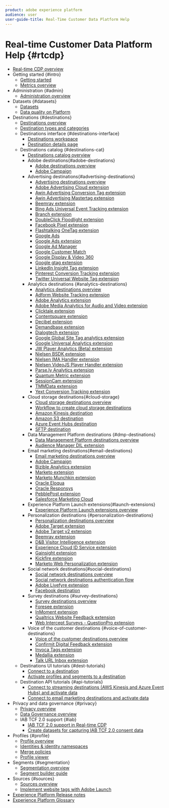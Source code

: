 ```yaml
---
product: adobe experience platform
audience: user
user-guide-title: Real-Time Customer Data Platform Help
---
```


# Real-time Customer Data Platform Help {#rtcdp}

* [Real-time CDP overview](overview.md)
* Getting started {#intro}
  * [Getting started](get-started.md)
  * [Metrics overview](home-page-dashboards.md)
* Administration {#admin}
  * [Administration overview](administration/admin-overview.md)
* Datasets {#datasets}
  * [Datasets](datasets/dataset.md)
  * [Data quality on Platform](datasets/data-quality.md)
* Destinations {#destinations}
  * [Destinations overview](destinations/destinations-overview.md)
  * [Destination types and categories](/help/rtcdp/destinations/destination-types.md)
  * Destinations interface  {#destinations-interface}
    * [Destinations workspace](destinations/destinations-workspace.md)
    * [Destination details page](destinations/destination-details-page.md)
  * Destinations catalog {#destinations-cat}
    * [Destinations catalog overview](destinations/destinations-catalog.md)
    * Adobe destinations{#adobe-destinations}
      * [Adobe destinations overview](destinations/adobe-destinations.md)
      * [Adobe Campaign](destinations/adobe-campaign-destination.md)
    * Advertising destinations{#advertising-destinations}
      * [Advertising destinations overview](destinations/advertising-destinations.md)
      * [Adobe Advertising Cloud extension](/help/rtcdp/destinations/adobe-advertising-cloud-extension.md)
      * [Awin Advertising Conversion Tag extension](/help/rtcdp/destinations/awin-conversiontag-extension.md)
      * [Awin Advertising Mastertag extension](/help/rtcdp/destinations/awin-mastertag-extension.md)
      * [Beemray extension](/help/rtcdp/destinations/beemray-extension.md)
      * [Bing Ads Universal Event Tracking extension](/help/rtcdp/destinations/bing-ads-extension.md)
      * [Branch extension](/help/rtcdp/destinations/branch-extension.md)
      * [DoubleClick Floodlight extension](/help/rtcdp/destinations/doubleclick-floodlight-extension.md)
      * [Facebook Pixel extension](/help/rtcdp/destinations/facebook-pixel-extension.md)
      * [Flashtalking OneTag extension](/help/rtcdp/destinations/flashtalking-extension.md)
      * [Google Ads](/help/rtcdp/destinations/google-ads-destination.md)
      * [Google Ads extension](/help/rtcdp/destinations/google-ads-extension.md)
      * [Google Ad Manager](/help/rtcdp/destinations/google-ad-manager-destination.md)
      * [Google Customer Match](/help/rtcdp/destinations/google-customer-match-destination.md)
      * [Google Display & Video 360](/help/rtcdp/destinations/google-dv360-destination.md)
      * [Google gtag extension](/help/rtcdp/destinations/gtag-advertising-extension.md)
      * [LinkedIn Insight Tag extension](/help/rtcdp/destinations/linkedin-extension.md)
      * [Pinterest Conversion Tracking extension](destinations/pinterest-extension.md)
      * [Twitter Universal Website Tag extension](destinations/twitter-uwt-extension.md)
    * Analytics destinations {#analytics-destinations}
      * [Analytics destinations overview](destinations/analytics-destinations.md)
      * [Adform Website Tracking extension](/help/rtcdp/destinations/adform-extension.md)
      * [Adobe Analytics extension](/help/rtcdp/destinations/adobe-analytics-extension.md)
      * [Adobe Media Analytics for Audio and Video extension](/help/rtcdp/destinations/adobe-video-analytics-extension.md)
      * [Clicktale extension](/help/rtcdp/destinations/clicktale-extension.md)
      * [Contentsquare extension](/help/rtcdp/destinations/contentsquare-extension.md)
      * [Decibel extension](/help/rtcdp/destinations/decibel-extension.md)
      * [Demandbase extension](/help/rtcdp/destinations/demandbase-extension.md)
      * [Dialogtech extension](/help/rtcdp/destinations/dialogtech-extension.md)
      * [Google Global Site Tag analytics extension](/help/rtcdp/destinations/gtag-analytics-extension.md)
      * [Google Universal Analytics extension](/help/rtcdp/destinations/google-universal-analytics-extension.md)
      * [JW Player Analytics (Beta) extension](/help/rtcdp/destinations/jw-player-analytics-extension.md)
      * [Nielsen BSDK extension](destinations/nielsen-bsdk-extension.md)
      * [Nielsen IMA Handler extension](destinations/nielsen-ima-extension.md)
      * [Nielsen VideoJS Player Handler extension](destinations/nielsen-videojs-extension.md)
      * [Parse.ly Analytics extension](destinations/parsely-extension.md)
      * [Quantum Metric extension](destinations/quantum-metric-extension.md)
      * [SessionCam extension](destinations/sessioncam-extension.md)
      * [TMMData extension](destinations/tmmdata-extension.md)
      * [Yext Conversion Tracking extension](destinations/yext-extension.md)
    * Cloud storage destinations{#cloud-storage}
      * [Cloud storage destinations overview](destinations/cloud-storage-destinations.md)
      * [Workflow to create cloud storage destinations](/help/rtcdp/destinations/cloud-storage-destinations-workflow.md)
      * [Amazon Kinesis destination](/help/rtcdp/destinations/amazon-kinesis-destination.md)
      * [Amazon S3 destination](destinations/amazon-s3-destination.md)
      * [Azure Event Hubs destination](/help/rtcdp/destinations/azure-event-hubs-destination.md)
      * [SFTP destination](destinations/sftp-destination.md)
    * Data Management Platform destinations {#dmp-destinations}
      * [Data Management Platform destinations overview](destinations/dmp-destinations.md)
      * [Audience Manager DIL extension](/help/rtcdp/destinations/aam-dil-extension.md)
    * Email marketing destinations{#email-destinations}
      * [Email marketing destinations overview](destinations/email-marketing-destinations.md)
      * [Adobe Campaign](destinations/adobe-campaign-destination.md)
      * [Bizible Analytics extension](/help/rtcdp/destinations/bizible-extension.md)
      * [Marketo extension](destinations/marketo-extension.md)
      * [Marketo Munchkin extension](destinations/marketo-munchkin-extension.md)
      * [Oracle Eloqua](destinations/oracle-eloqua-destination.md)
      * [Oracle Responsys](destinations/oracle-responsys-destination.md)
      * [PebblePost extension](destinations/pebblepost-extension.md)
      * [Salesforce Marketing Cloud](destinations/salesforce-marketing-cloud-destination.md)
    * Experience Platform Launch extensions{#launch-extensions}
      * [Experience Platform Launch extensions overview](/help/rtcdp/destinations/experience-platform-launch-extensions.md)  
    * Personalization destinations {#personalization-destinations}
      * [Personalization destinations overview](/help/rtcdp/destinations/personalization-destinations.md)
      * [Adobe Target extension](/help/rtcdp/destinations/adobe-target-extension.md)
      * [Adobe Target v2 extension](/help/rtcdp/destinations/adobe-target-v2-extension.md)
      * [Beemray extension](/help/rtcdp/destinations/beemray-extension.md)
      * [D&B Visitor Intelligence extension](/help/rtcdp/destinations/dnb-extension.md)
      * [Experience Cloud ID Service extension](/help/rtcdp/destinations/adobe-ecid-extension.md)
      * [Gainsight extension](/help/rtcdp/destinations/gainsight-extension.md)
      * [Kickfire extension](/help/rtcdp/destinations/kickfire-extension.md)
      * [Marketo Web Personalization extension](destinations/marketo-web-personalization-extension.md)
    * Social network destinations{#social-destinations}
      * [Social network destinations overview](/help/rtcdp/destinations/social-network-destinations.md)
      * [Social network destinations authentication flow](/help/rtcdp/destinations/social-network-destinations-workflow.md)
      * [Adobe Livefyre extension](/help/rtcdp/destinations/adobe-livefyre-extension.md)
      * [Facebook destination](/help/rtcdp/destinations/facebook-destination.md)
    * Survey destinations {#survey-destinations}
      * [Survey destinations overview](/help/rtcdp/destinations/survey-destinations.md)
      * [Foresee extension](/help/rtcdp/destinations/foresee-extension.md)
      * [InMoment extension](/help/rtcdp/destinations/inmoment-extension.md)
      * [Qualtrics Website Feedback extension](destinations/qualtrics-extension.md)
      * [Web Intercept Surveys - QuestionPro extension](/help/rtcdp/destinations/web-intercept-surveys-extension.md)
    * Voice of the customer destinations {#voice-of-customer-destinations}
      * [Voice of the customer destinations overview](/help/rtcdp/destinations/voice-of-customer-destinations.md)
      * [Confirmit Digital Feedback extension](/help/rtcdp/destinations/confirmit-digital-feedback-extension.md)
      * [Invoca Tags extension](/help/rtcdp/destinations/invoca-extension.md)
      * [Medallia extension](destinations/medallia-extension.md)
      * [Talk URL Inbox extension](destinations/talkurl-extension.md)
  * Destinations UI tutorials {#dest-tutorials}
    * [Connect to a destination](/help/rtcdp/destinations/connect-destination.md)
    * [Activate profiles and segments to a destination](destinations/activate-destinations.md)
  * Destination API tutorials {#api-tutorials}
    *  [Connect to streaming destinations (AWS Kinesis and Azure Event Hubs) and activate data](/help/rtcdp/destinations/streaming-destinations-api-tutorial.md)
    *  [Connect to email marketing destinations and activate data](/help/tutorials/destinations/email-marketing-api.md)
* Privacy and data governance {#privacy}
  * [Privacy overview](privacy/privacy-overview.md)
  * [Data Governance overview](privacy/data-governance-overview.md)
  * IAB TCF 2.0 support {#iab}
      * [IAB TCF 2.0 support in Real-time CDP](./privacy/iab/overview.md)
      * [Create datasets for capturing IAB TCF 2.0 consent data](./privacy/iab/dataset-preparation.md)
* Profiles {#profile}
  * [Profile overview](profile/profile-overview.md)
  * [Identities & identity namespaces](profile/identities-overview.md)
  * [Merge policies](profile/merge-policies.md)
  * [Profile viewer](profile/profile-viewer.md)
* Segments {#segmentation}
  * [Segmentation overview](segmentation/segmentation-overview.md)
  * [Segment builder guide](segmentation/segment-builder-guide.md)
* Sources {#sources}
  * [Sources overview](sources/sources-overview.md)
  * [Implement website tags with Adobe Launch](sources/launch.md)
* [Experience Platform Release notes](https://www.adobe.com/go/platform-release-notes-en)
* [Experience Platform Glossary](https://www.adobe.com/go/platform-glossary-en)
